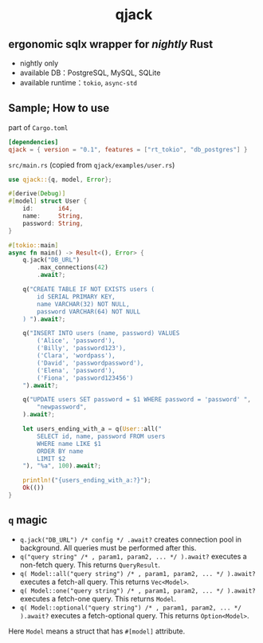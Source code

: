 <h1 align="center">
    qjack
</h1>

## ergonomic sqlx wrapper for *nightly* Rust
- nightly only
- available DB：PostgreSQL, MySQL, SQLite
- available runtime：`tokio`, `async-std`

## Sample; How to use
part of `Cargo.toml`
```toml
[dependencies]
qjack = { version = "0.1", features = ["rt_tokio", "db_postgres"] }
```
`src/main.rs` (copied from `qjack/examples/user.rs`)
```rust
use qjack::{q, model, Error};

#[derive(Debug)]
#[model] struct User {
    id:       i64,
    name:     String,
    password: String,
}

#[tokio::main]
async fn main() -> Result<(), Error> {
    q.jack("DB_URL")
        .max_connections(42)
        .await?;

    q("CREATE TABLE IF NOT EXISTS users (
        id SERIAL PRIMARY KEY,
        name VARCHAR(32) NOT NULL,
        password VARCHAR(64) NOT NULL
    ) ").await?;

    q("INSERT INTO users (name, password) VALUES
        ('Alice', 'password'),
        ('Billy', 'password123'),
        ('Clara', 'wordpass'),
        ('David', 'passwordpassword'),
        ('Elena', 'password'),
        ('Fiona', 'password123456')
    ").await?;

    q("UPDATE users SET password = $1 WHERE password = 'password' ",
        "newpassword",
    ).await?;

    let users_ending_with_a = q(User::all("
        SELECT id, name, password FROM users
        WHERE name LIKE $1
        ORDER BY name
        LIMIT $2
    "), "%a", 100).await?;

    println!("{users_ending_with_a:?}");
    Ok(())
}
```

## `q` magic

- `q.jack("DB_URL") /* config */ .await?` creates connection pool in background. All queries must be performed after this.
- `q("query string" /* , param1, param2, ... */ ).await?` executes a non-fetch query. This returns `QueryResult`.
- `q( Model::all("query string") /* , param1, param2, ... */ ).await?` executes a fetch-all query. This returns `Vec<Model>`.
- `q( Model::one("query string") /* , param1, param2, ... */ ).await?` executes a fetch-one query. This returns `Model`.
- `q( Model::optional("query string") /* , param1, param2, ... */ ).await?` executes a fetch-optional query. This returns `Option<Model>`.

Here `Model` means a struct that has `#[model]` attribute.
